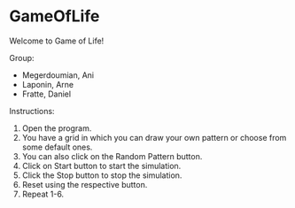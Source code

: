 # GameOfLife

Welcome to Game of Life!

Group: 

- Megerdoumian, Ani
- Laponin, Arne
- Fratte, Daniel

Instructions:

1. Open the program.
2. You have a grid in which you can draw your own pattern or choose from some default ones.
3. You can also click on the Random Pattern button.
4. Click on Start button to start the simulation.
5. Click the Stop button to stop the simulation.
6. Reset using the respective button.
7. Repeat 1-6.

